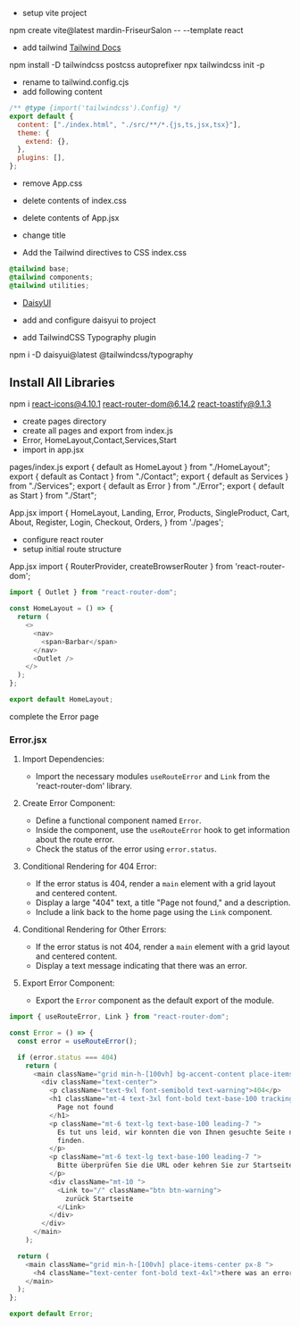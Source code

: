 - setup vite project

npm create vite@latest mardin-FriseurSalon -- --template react

- add tailwind
  [Tailwind Docs](https://tailwindcss.com/docs/guides/vite)

npm install -D tailwindcss postcss autoprefixer
npx tailwindcss init -p

- rename to tailwind.config.cjs
- add following content

```js
/** @type {import('tailwindcss').Config} */
export default {
  content: ["./index.html", "./src/**/*.{js,ts,jsx,tsx}"],
  theme: {
    extend: {},
  },
  plugins: [],
};
```

- remove App.css
- delete contents of index.css
- delete contents of App.jsx
- change title

- Add the Tailwind directives to CSS index.css

```css
@tailwind base;
@tailwind components;
@tailwind utilities;
```

- [DaisyUI](https://daisyui.com/)

- add and configure daisyui to project
- add TailwindCSS Typography plugin

npm i -D daisyui@latest @tailwindcss/typography

## Install All Libraries

npm i react-icons@4.10.1 react-router-dom@6.14.2 react-toastify@9.1.3

- create pages directory
- create all pages and export from index.js
- Error, HomeLayout,Contact,Services,Start
- import in app.jsx

pages/index.js
export { default as HomeLayout } from "./HomeLayout";
export { default as Contact } from "./Contact";
export { default as Services } from "./Services";
export { default as Error } from "./Error";
export { default as Start } from "./Start";

App.jsx
import {
HomeLayout,
Landing,
Error,
Products,
SingleProduct,
Cart,
About,
Register,
Login,
Checkout,
Orders,
} from './pages';

- configure react router
- setup initial route structure

App.jsx
import { RouterProvider, createBrowserRouter } from 'react-router-dom';

```js
import { Outlet } from "react-router-dom";

const HomeLayout = () => {
  return (
    <>
      <nav>
        <span>Barbar</span>
      </nav>
      <Outlet />
    </>
  );
};

export default HomeLayout;
```

complete the Error page

### Error.jsx

1. Import Dependencies:

   - Import the necessary modules `useRouteError` and `Link` from the 'react-router-dom' library.

2. Create Error Component:

   - Define a functional component named `Error`.
   - Inside the component, use the `useRouteError` hook to get information about the route error.
   - Check the status of the error using `error.status`.

3. Conditional Rendering for 404 Error:

   - If the error status is 404, render a `main` element with a grid layout and centered content.
   - Display a large "404" text, a title "Page not found," and a description.
   - Include a link back to the home page using the `Link` component.

4. Conditional Rendering for Other Errors:

   - If the error status is not 404, render a `main` element with a grid layout and centered content.
   - Display a text message indicating that there was an error.

5. Export Error Component:
   - Export the `Error` component as the default export of the module.

```js
import { useRouteError, Link } from "react-router-dom";

const Error = () => {
  const error = useRouteError();

  if (error.status === 404)
    return (
      <main className="grid min-h-[100vh] bg-accent-content place-items-center px-8 ">
        <div className="text-center">
          <p className="text-9xl font-semibold text-warning">404</p>
          <h1 className="mt-4 text-3xl font-bold text-base-100 tracking-tight sm:text-5xl">
            Page not found
          </h1>
          <p className="mt-6 text-lg text-base-100 leading-7 ">
            Es tut uns leid, wir konnten die von Ihnen gesuchte Seite nicht
            finden.
          </p>
          <p className="mt-6 text-lg text-base-100 leading-7 ">
            Bitte überprüfen Sie die URL oder kehren Sie zur Startseite zurück.
          </p>
          <div className="mt-10 ">
            <Link to="/" className="btn btn-warning">
              zurück Startseite
            </Link>
          </div>
        </div>
      </main>
    );

  return (
    <main className="grid min-h-[100vh] place-items-center px-8 ">
      <h4 className="text-center font-bold text-4xl">there was an error... </h4>
    </main>
  );
};

export default Error;
```
